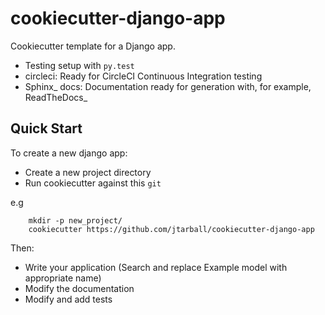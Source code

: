 # cookiecutter-django-app

Cookiecutter template for a Django app. 

* Testing setup with ``py.test``
* circleci: Ready for CircleCI Continuous Integration testing
* Sphinx_ docs: Documentation ready for generation with, for example, ReadTheDocs_

## Quick Start

To create a new django app:
 - Create a new project directory
 - Run cookiecutter against this `git`

e.g
```console
    mkdir -p new_project/
    cookiecutter https://github.com/jtarball/cookiecutter-django-app
```

Then:

* Write your application (Search and replace Example model with appropriate name)
* Modify the documentation
* Modify and add tests

